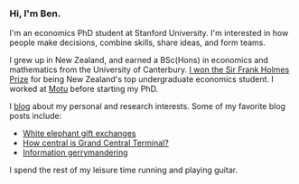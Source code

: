 ### Hi, I'm Ben.

I'm an economics PhD student at Stanford University.
I'm interested in how people make decisions, combine skills, share ideas, and form teams.

I grew up in New Zealand, and earned a BSc(Hons) in economics and mathematics from the University of Canterbury.
[I won the Sir Frank Holmes Prize](https://motu.nz/about-us/news/motu-news-december-2016/#frank) for being New Zealand's top undergraduate economics student.
I worked at [Motu](https://motu.nz) before starting my PhD.

I [blog](/blog/) about my personal and research interests.
Some of my favorite blog posts include:

* [White elephant gift exchanges](/blog/white-elephant-gift-exchanges/)
* [How central is Grand Central Terminal?](/blog/how-central-grand-central-terminal/)
* [Information gerrymandering](/blog/information-gerrymandering/)

I spend the rest of my leisure time running and playing guitar.
